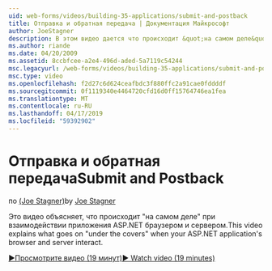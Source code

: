 ```yaml
---
uid: web-forms/videos/building-35-applications/submit-and-postback
title: Отправка и обратная передача | Документация Майкрософт
author: JoeStagner
description: В этом видео дается что происходит &quot;на самом деле&quot; при взаимодействии приложения ASP.NET браузером и сервером.
ms.author: riande
ms.date: 04/20/2009
ms.assetid: 8ccbfcee-a2e4-496d-aded-5a7119c54244
msc.legacyurl: /web-forms/videos/building-35-applications/submit-and-postback
msc.type: video
ms.openlocfilehash: f2d27c6d624ceafbdc3f880ffc2a91cae0fddddf
ms.sourcegitcommit: 0f1119340e4464720cfd16d0ff15764746ea1fea
ms.translationtype: MT
ms.contentlocale: ru-RU
ms.lasthandoff: 04/17/2019
ms.locfileid: "59392902"
---
```

# <a name="submit-and-postback"></a><span data-ttu-id="b0389-103">Отправка и обратная передача</span><span class="sxs-lookup"><span data-stu-id="b0389-103">Submit and Postback</span></span>

<span data-ttu-id="b0389-104">по [(Joe Stagner)](https://github.com/JoeStagner)</span><span class="sxs-lookup"><span data-stu-id="b0389-104">by [Joe Stagner](https://github.com/JoeStagner)</span></span>

<span data-ttu-id="b0389-105">Это видео объясняет, что происходит &quot;на самом деле&quot; при взаимодействии приложения ASP.NET браузером и сервером.</span><span class="sxs-lookup"><span data-stu-id="b0389-105">This video explains what goes on &quot;under the covers&quot; when your ASP.NET application's browser and server interact.</span></span>

[<span data-ttu-id="b0389-106">&#9654;Просмотрите видео (19 минут)</span><span class="sxs-lookup"><span data-stu-id="b0389-106">&#9654; Watch video (19 minutes)</span></span>](https://channel9.msdn.com/Blogs/ASP-NET-Site-Videos/submit-and-postback)
